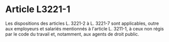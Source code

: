 # Article L3221-1

 

Les dispositions des articles L. 3221-2 à L. 3221-7 sont applicables, outre aux employeurs et salariés mentionnés à l'article L. 3211-1, à ceux non régis par le code du travail et, notamment, aux agents de droit public.